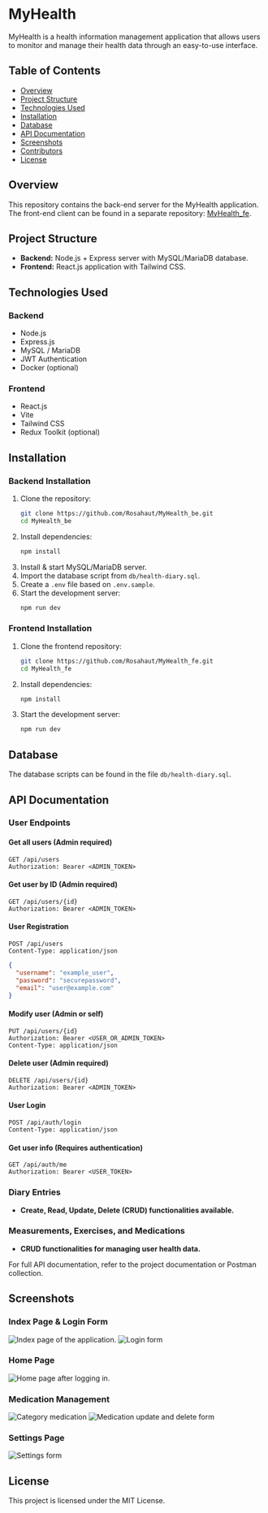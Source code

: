 # MyHealth

MyHealth is a health information management application that allows users to monitor and manage their health data through an easy-to-use interface.

## Table of Contents
- [Overview](#overview)
- [Project Structure](#project-structure)
- [Technologies Used](#technologies-used)
- [Installation](#installation)
- [Database](#database)
- [API Documentation](#api-documentation)
- [Screenshots](#screenshots)
- [Contributors](#contributors)
- [License](#license)

## Overview

This repository contains the back-end server for the MyHealth application. The front-end client can be found in a separate repository: [MyHealth_fe](https://github.com/Rosahaut/MyHealth_fe).

## Project Structure

- **Backend:** Node.js + Express server with MySQL/MariaDB database.
- **Frontend:** React.js application with Tailwind CSS.

## Technologies Used

### Backend
- Node.js
- Express.js
- MySQL / MariaDB
- JWT Authentication
- Docker (optional)

### Frontend
- React.js
- Vite
- Tailwind CSS
- Redux Toolkit (optional)

## Installation

### Backend Installation
1. Clone the repository:
   ```sh
   git clone https://github.com/Rosahaut/MyHealth_be.git
   cd MyHealth_be
   ```
2. Install dependencies:
   ```sh
   npm install
   ```
3. Install & start MySQL/MariaDB server.
4. Import the database script from `db/health-diary.sql`.
5. Create a `.env` file based on `.env.sample`.
6. Start the development server:
   ```sh
   npm run dev
   ```

### Frontend Installation
1. Clone the frontend repository:
   ```sh
   git clone https://github.com/Rosahaut/MyHealth_fe.git
   cd MyHealth_fe
   ```
2. Install dependencies:
   ```sh
   npm install
   ```
3. Start the development server:
   ```sh
   npm run dev
   ```

## Database
The database scripts can be found in the file `db/health-diary.sql`.

## API Documentation

### User Endpoints
#### Get all users (Admin required)
```http
GET /api/users
Authorization: Bearer <ADMIN_TOKEN>
```

#### Get user by ID (Admin required)
```http
GET /api/users/{id}
Authorization: Bearer <ADMIN_TOKEN>
```

#### User Registration
```http
POST /api/users
Content-Type: application/json
```
```json
{
  "username": "example_user",
  "password": "securepassword",
  "email": "user@example.com"
}
```

#### Modify user (Admin or self)
```http
PUT /api/users/{id}
Authorization: Bearer <USER_OR_ADMIN_TOKEN>
Content-Type: application/json
```

#### Delete user (Admin required)
```http
DELETE /api/users/{id}
Authorization: Bearer <ADMIN_TOKEN>
```

#### User Login
```http
POST /api/auth/login
Content-Type: application/json
```

#### Get user info (Requires authentication)
```http
GET /api/auth/me
Authorization: Bearer <USER_TOKEN>
```

### Diary Entries
- **Create, Read, Update, Delete (CRUD) functionalities available.**

### Measurements, Exercises, and Medications
- **CRUD functionalities for managing user health data.**

For full API documentation, refer to the project documentation or Postman collection.

## Screenshots

### Index Page & Login Form
![Index page of the application.](image.png) ![Login form](image-1.png)

### Home Page
![Home page after logging in.](image-2.png)

### Medication Management
![Category medication](image-3.png) ![Medication update and delete form](image-4.png)

### Settings Page
![Settings form](image-5.png)

## License
This project is licensed under the MIT License.


